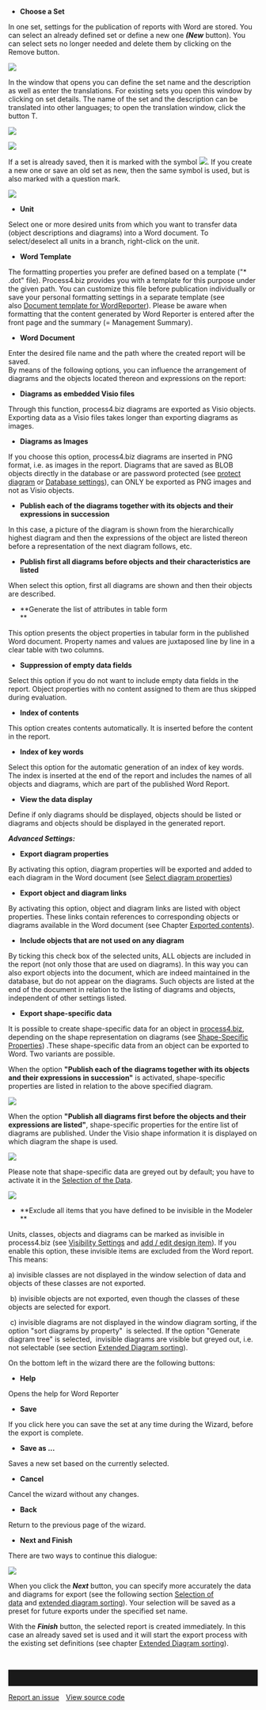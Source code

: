 -   **Choose a Set**

In one set, settings for the publication of reports with Word are
stored. You can select an already defined set or define a new
one ***(New*** button). You can select sets no longer needed and delete
them by clicking on the Remove button. 

![](//images.ctfassets.net/utx1h0gfm1om/22LYCc2TXK4g00Aa4IyuEK/82263f49a01057460958414a70075e35/328984.png)

In the window that opens you can define the set name and the description
as well as enter the translations. For existing sets you open this
window by clicking on set details. The name of the set and the
description can be translated into other languages; to open the
translation window, click the button T. 

![](//images.ctfassets.net/utx1h0gfm1om/18ciDWhDNSeIk6KCAuOAIK/69aae69ccaae5285a6acfa1c1b0d4157/328986.png)

![](//images.ctfassets.net/utx1h0gfm1om/1bkV4zOKuceKe4KwmqyOMO/0ed0c9acc2f97df3547d2ca8afeb1825/328988.png)

If a set is already saved, then it is marked with the
symbol ![](//images.ctfassets.net/utx1h0gfm1om/2E3aKO9z7aYSAO4oOoAkyc/25e0c7a93b4489271db249bf4c0e8ba6/328567.png). If
you create a new one or save an old set as new, then the same symbol is
used, but is also marked with a question mark. 

![](//images.ctfassets.net/utx1h0gfm1om/1QVczhPLioc2Q6Ccg4KWWY/d5e29036133a2f2223e1145e975c16e0/328974.png)

-   **Unit**

Select one or more desired units from which you want to transfer data
(object descriptions and diagrams) into a Word document. To
select/deselect all units in a branch, right-click on the unit.

-   **Word Template**

The formatting properties you prefer are defined based on a template
("\* .dot" file). Process4.biz provides you with a template for this
purpose under the given path. You can customize this file before
publication individually or save your personal formatting settings in a
separate template (see also [Document template for
WordReporter](document-template-for-wordreporter)). Please be aware when
formatting that the content generated by Word Reporter is entered after
the front page and the summary (= Management Summary).

-   **Word Document**

Enter the desired file name and the path where the created report will
be saved.   
By means of the following options, you can influence the arrangement of
diagrams and the objects located thereon and expressions on the report:

-   **Diagrams as embedded Visio files**

Through this function, process4.biz diagrams are exported as Visio
objects. Exporting data as a Visio files takes longer than exporting
diagrams as images.

-   **Diagrams as Images**

If you choose this option, process4.biz diagrams are inserted in PNG
format, i.e. as images in the report. Diagrams that are saved as BLOB
objects directly in the database or are password protected (see [protect diagram](diagram) or [Database settings](database-settings)), can ONLY
be exported as PNG images and not as Visio objects.

-   **Publish each of the diagrams together with its objects and their
    expressions in succession**

In this case, a picture of the diagram is shown from the hierarchically
highest diagram and then the expressions of the object are listed
thereon before a representation of the next diagram follows, etc.

-   **Publish first all diagrams before objects and their
    characteristics are listed**

When select this option, first all diagrams are shown and then their
objects are described.

-   **Generate the list of attributes in table form  
    **

This option presents the object properties in tabular form in the
published Word document. Property names and values are juxtaposed line
by line in a clear table with two columns.

-   **Suppression of empty data fields**

Select this option if you do not want to include empty data fields in
the report. Object properties with no content assigned to them are thus
skipped during evaluation.

-   **Index of contents**

This option creates contents automatically. It is inserted before the
content in the report.

-   **Index of key words**

Select this option for the automatic generation of an index of key
words. The index is inserted at the end of the report and includes the
names of all objects and diagrams, which are part of the published Word
Report.

-   **View the data display**

Define if only diagrams should be displayed, objects should be listed or
diagrams and objects should be displayed in the generated report.

***Advanced Settings:***

-   **Export diagram properties**

By activating this option, diagram properties will be exported and added
to each diagram in the Word document (see [Select diagram
properties](selecting-diagram-properties))

-   **Export object and diagram links**

By activating this option, object and diagram links are listed with
object properties. These links contain references to corresponding
objects or diagrams available in the Word document (see
Chapter [Exported contents](exported-contents)).

-   **Include objects that are not used on any diagram**

By ticking this check box of the selected units, ALL objects are
included in the report (not only those that are used on diagrams). In
this way you can also export objects into the document, which are indeed
maintained in the database, but do not appear on the diagrams. Such
objects are listed at the end of the document in relation to the listing
of diagrams and objects, independent of other settings listed.

-   **Export shape-specific data**

It is possible to create shape-specific data for an object in
[process4.biz](http://process4.biz), depending on the shape
representation on diagrams (see [Shape-Specific
Properties](shape-specific-properties)) .These shape-specific data from
an object can be exported to Word. Two variants are possible. 

  
When the option **"Publish each of the diagrams together with its
objects and their expressions in succession"** is activated,
shape-specific properties are listed in relation to the above specified
diagram. 

![](//images.ctfassets.net/utx1h0gfm1om/5CQQfXYube2C88MwGoCe2G/4ae123a5f27f75391998bcd8f8623857/328576.png)

When the option **"Publish all diagrams first before the objects and
their expressions are listed"**, shape-specific properties for the
entire list of diagrams are published. Under the Visio shape information
it is displayed on which diagram the shape is used. 

![](//images.ctfassets.net/utx1h0gfm1om/69PYhtAcakWCMEe2iO0kkQ/d5a7d2b39d62d44c41aee7a8dfbb6f78/328577.png)

Please note that shape-specific data are greyed out by default; you have
to activate it in the [Selection of the Data](selecting-the-data).

![](//images.ctfassets.net/utx1h0gfm1om/7ch0F9qQFiKIqScgwi8c6a/b4820e7a88fe6bf8a8cefc948fbc36ae/328578.png)

-   **Exclude all items that you have defined to be invisible in the
    Modeler  
    **

Units, classes, objects and diagrams can be marked as invisible in
process4.biz (see [Visibility Settings](visibility-settings) and [add /
edit design item](repository)). If you enable this option, these
invisible items are excluded from the Word report. This means: 

a) invisible classes are not displayed in the window selection of data
and objects of these classes are not exported. 

 b) invisible objects are not exported, even though the classes of these
objects are selected for export. 

 c) invisible diagrams are not displayed in the window diagram sorting,
if the option "sort diagrams by property"  is selected. If the option
"Generate diagram tree" is selected,  invisible diagrams are visible but
greyed out, i.e. not selectable (see section [Extended Diagram
sorting](extended-diagram-sorting)). 

  
  
On the bottom left in the wizard there are the following buttons:

-   **Help**

Opens the help for Word Reporter

-   **Save**

If you click here you can save the set at any time during the Wizard,
before the export is complete.

-   **Save as ...**

Saves a new set based on the currently selected.

-   **Cancel**

Cancel the wizard without any changes.

-   **Back**

Return to the previous page of the wizard.

-   **Next and Finish**

There are two ways to continue this dialogue:

![](//images.ctfassets.net/utx1h0gfm1om/4ISwfNSNYAuoEgQyWSaI2E/64691a22306a1553e9e4766a4c6eb7f2/328976.png)

When you click the ***Next*** button, you can specify more accurately
the data and diagrams for export (see the following section [Selection
of data](selecting-the-data) and [extended diagram
sorting](extended-diagram-sorting)). Your selection will be saved as a
preset for future exports under the specified set name.

With the ***Finish*** button, the selected report is created
immediately. In this case an already saved set is used and it will start
the export process with the existing set definitions (see
chapter [Extended Diagram sorting](extended-diagram-sorting)).

 

<hr style="padding-top:2rem" />
<a href="https://github.com/process4/docs/issues" target="_blank" class="bgw btn btn-primary btn-lg shadow-sm">Report an issue</a>
<a href="https://github.com/process4/docs" target="_blank" class="bgw btn btn-primary btn-lg shadow-sm" style="margin-left:10px;">View source code</a>